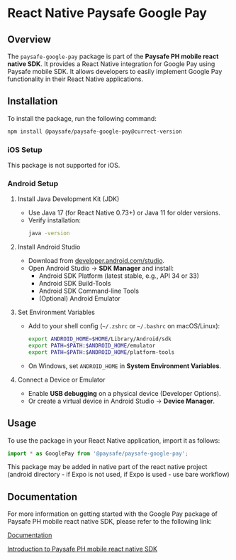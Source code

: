 # React Native Paysafe Google Pay

## Overview
The `paysafe-google-pay` package is part of the **Paysafe PH mobile react native SDK**.
It provides a React Native integration for Google Pay using Paysafe mobile SDK.
It allows developers to easily implement Google Pay functionality in their React Native applications.

## Installation

To install the package, run the following command:

```bash
npm install @paysafe/paysafe-google-pay@currect-version
```

### iOS Setup
This package is not supported for iOS.

### Android Setup

1. Install Java Development Kit (JDK)
    - Use Java 17 (for React Native 0.73+) or Java 11 for older versions.
    - Verify installation:
      ```bash
      java -version
      ```
2. Install Android Studio
    - Download from [developer.android.com/studio](https://developer.android.com/studio).
    - Open Android Studio → **SDK Manager** and install:
        - Android SDK Platform (latest stable, e.g., API 34 or 33)
        - Android SDK Build-Tools
        - Android SDK Command-line Tools
        - (Optional) Android Emulator

3. Set Environment Variables
    - Add to your shell config (`~/.zshrc` or `~/.bashrc` on macOS/Linux):
      ```bash
      export ANDROID_HOME=$HOME/Library/Android/sdk
      export PATH=$PATH:$ANDROID_HOME/emulator
      export PATH=$PATH:$ANDROID_HOME/platform-tools
      ```
    - On Windows, set `ANDROID_HOME` in **System Environment Variables**.

4. Connect a Device or Emulator
    - Enable **USB debugging** on a physical device (Developer Options).
    - Or create a virtual device in Android Studio → **Device Manager**.

## Usage

To use the package in your React Native application, import it as follows:

```javascript
import * as GooglePay from '@paysafe/paysafe-google-pay';
```

This package may be added in native part of the react native project (android directory - if Expo is not used, if Expo is used - use bare workflow)

## Documentation

For more information on getting started with the Google Pay package of Paysafe PH mobile react native SDK, please refer to the following link:

[Documentation](https://developer.paysafe.com/en/api-docs/mobile-sdks-payments-api/paysafe-react-native-sdk/google-pay-react-native-sdk/)

[Introduction to Paysafe PH mobile react native SDK](https://developer.paysafe.com/en/api-docs/mobile-sdks-payments-api/paysafe-react-native-sdk/react-native-sdk-overview/)
